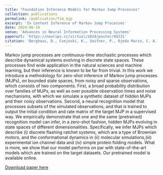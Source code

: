 ```yaml
---
title: "Foundation Inference Models for Markov Jump Processes"
collection: publications
permalink: /publication/fim_mjp
excerpt: 'In Context Inference of Markov Jump Processes'
date: 2024-06-10
venue: 'Advances in Neural Information Processing Systems'
paperurl: 'https://neurips.cc/virtual/2024/poster/94231'
citation: 'Berghaus, D., Cvejoski, K., Seifner, P., Ojeda Marin, C. A., & Sánchez, R. J. (2024). Foundation inference models for markov jump processes. Advances in Neural Information Processing Systems, 37, 129407-129442.'
---
```


Markov jump processes are continuous-time stochastic processes which describe dynamical systems evolving in discrete state spaces. These processes find wide application in the natural sciences and machine learning, but their inference is known to be far from trivial. In this work we introduce a methodology for zero-shot inference of Markov jump processes (MJPs), on bounded state spaces, from noisy and sparse observations, which consists of two components. First, a broad probability distribution over families of MJPs, as well as over possible observation times and noise mechanisms, with which we simulate a synthetic dataset of hidden MJPs and their noisy observations. Second, a neural recognition model that processes subsets of the simulated observations, and that is trained to output the initial condition and rate matrix of the target MJP in a supervised way. We empirically demonstrate that one and the same (pretrained) recognition model can infer, in a zero-shot fashion, hidden MJPs evolving in state spaces of different dimensionalities. Specifically, we infer MJPs which describe (i) discrete flashing ratchet systems, which are a type of Brownian motors, and the conformational dynamics in (ii) molecular simulations,(iii) experimental ion channel data and (iv) simple protein folding models. What is more, we show that our model performs on par with state-of-the-art models which are trained on the target datasets. Our pretrained model is available online.

[Download paper here](https://arxiv.org/pdf/2406.06419)

